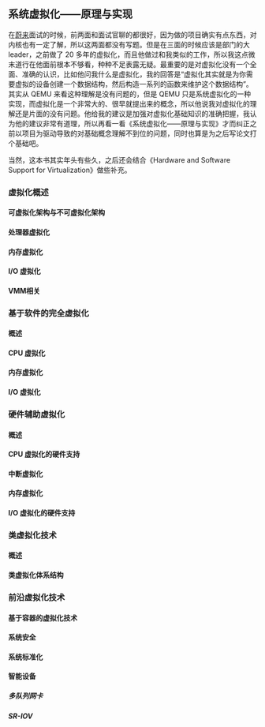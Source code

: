 ## 系统虚拟化——原理与实现

在[蔚来](https://www.nio.cn/)面试的时候，前两面和面试官聊的都很好，因为做的项目确实有点东西，对内核也有一定了解，所以这两面都没有写题。但是在三面的时候应该是部门的大 leader，之前做了 20 多年的虚拟化，而且他做过和我类似的工作，所以我这点微末道行在他面前根本不够看，种种不足表露无疑。最重要的是对虚拟化没有一个全面、准确的认识，比如他问我什么是虚拟化，我的回答是“虚拟化其实就是为你需要虚拟的设备创建一个数据结构，然后构造一系列的函数来维护这个数据结构”。其实从 QEMU 来看这种理解是没有问题的，但是 QEMU 只是系统虚拟化的一种实现，而虚拟化是一个非常大的、很早就提出来的概念，所以他说我对虚拟化的理解还是片面的没有问题。他给我的建议是加强对虚拟化基础知识的准确把握，我认为他的建议非常有道理，所以再看一看《系统虚拟化——原理与实现》才而纠正之前以项目为驱动导致的对基础概念理解不到位的问题，同时也算是为之后写论文打个基础吧。

 当然，这本书其实年头有些久，之后还会结合《Hardware and Software Support for Virtualization》做些补充。

### 虚拟化概述

#### 可虚拟化架构与不可虚拟化架构

#### 处理器虚拟化

#### 内存虚拟化

#### I/O 虚拟化

#### VMM相关

### 基于软件的完全虚拟化

#### 概述

#### CPU 虚拟化

#### 内存虚拟化

#### I/O 虚拟化

### 硬件辅助虚拟化

#### 概述

#### CPU 虚拟化的硬件支持

#### 中断虚拟化

#### 内存虚拟化

#### I/O 虚拟化的硬件支持

### 类虚拟化技术

#### 概述

#### 类虚拟化体系结构

### 前沿虚拟化技术

#### 基于容器的虚拟化技术

#### 系统安全

#### 系统标准化

#### 智能设备

##### 多队列网卡

##### SR-IOV
